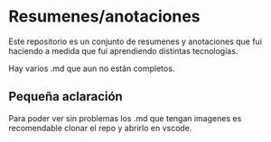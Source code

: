 # Resumenes/anotaciones
Este repositorio es un conjunto de resumenes y anotaciones que fui haciendo a medida que fuí aprendiendo distintas tecnologías.

Hay varios .md que aun no están completos.

## Pequeña aclaración
Para poder ver sin problemas los .md que tengan imagenes es recomendable clonar el repo y abrirlo en vscode.
